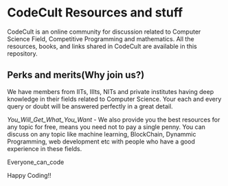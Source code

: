 <h1>CodeCult Resources and stuff</h1>

CodeCult is an online community for discussion related to Computer Science Field, Competitive Programming and mathematics.
All the resources, books, and links shared in CodeCult are available in this repository.

<h2>Perks and merits(Why join us?)</h2>

We have members from IITs, IIIts, NITs and private institutes having deep knowledge in their fields related to Computer Science.
Your each and every query or doubt will be answered perfectly in a great detail. 
</br>

<i>You_Will_Get_What_You_Want</i> - We also provide you the best resources for any topic for free, means you need not to pay a single penny.
You can discuss on any topic like machine learning, BlockChain, Dynammic Programming, web development
etc with people who have a good experience in these fields.
</br>

Everyone_can_code


Happy Coding!!
